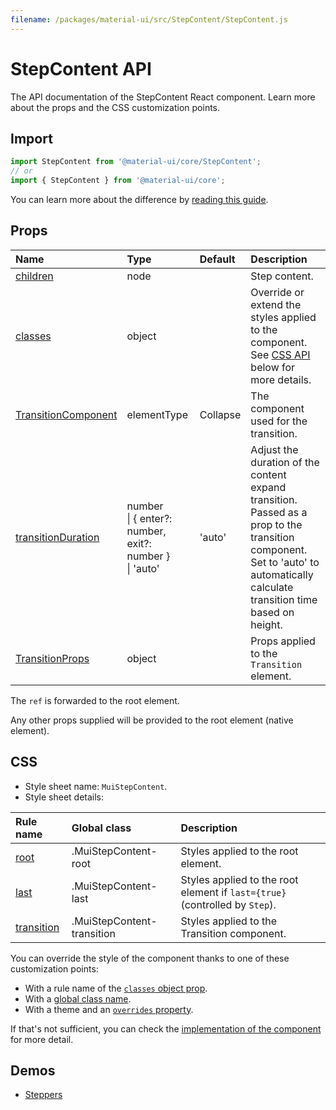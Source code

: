 ```yaml
---
filename: /packages/material-ui/src/StepContent/StepContent.js
---
```


<!--- This documentation is automatically generated, do not try to edit it. -->

# StepContent API

<p class="description">The API documentation of the StepContent React component. Learn more about the props and the CSS customization points.</p>

## Import

```js
import StepContent from '@material-ui/core/StepContent';
// or
import { StepContent } from '@material-ui/core';
```

You can learn more about the difference by [reading this guide](/guides/minimizing-bundle-size/).



## Props

| Name | Type | Default | Description |
|:-----|:-----|:--------|:------------|
| <a class="anchor-link" id="props--children"></a><a href="#props--children" class="prop-name">children</a> | <span class="prop-type">node</span> |  | Step content. |
| <a class="anchor-link" id="props--classes"></a><a href="#props--classes" class="prop-name">classes</a> | <span class="prop-type">object</span> |  | Override or extend the styles applied to the component. See [CSS API](#css) below for more details. |
| <a class="anchor-link" id="props--TransitionComponent"></a><a href="#props--TransitionComponent" class="prop-name">TransitionComponent</a> | <span class="prop-type">elementType</span> | <span class="prop-default">Collapse</span> | The component used for the transition. |
| <a class="anchor-link" id="props--transitionDuration"></a><a href="#props--transitionDuration" class="prop-name">transitionDuration</a> | <span class="prop-type">number<br>&#124;&nbsp;{ enter?: number, exit?: number }<br>&#124;&nbsp;'auto'</span> | <span class="prop-default">'auto'</span> | Adjust the duration of the content expand transition. Passed as a prop to the transition component.<br>Set to 'auto' to automatically calculate transition time based on height. |
| <a class="anchor-link" id="props--TransitionProps"></a><a href="#props--TransitionProps" class="prop-name">TransitionProps</a> | <span class="prop-type">object</span> |  | Props applied to the `Transition` element. |

The `ref` is forwarded to the root element.

Any other props supplied will be provided to the root element (native element).

## CSS

- Style sheet name: `MuiStepContent`.
- Style sheet details:

| Rule name | Global class | Description |
|:-----|:-------------|:------------|
| <a class="anchor-link" id="css--root"></a><a href="#css--root" class="prop-name">root</a> | <span class="prop-name">.MuiStepContent-root</span> | Styles applied to the root element.
| <a class="anchor-link" id="css--last"></a><a href="#css--last" class="prop-name">last</a> | <span class="prop-name">.MuiStepContent-last</span> | Styles applied to the root element if `last={true}` (controlled by `Step`).
| <a class="anchor-link" id="css--transition"></a><a href="#css--transition" class="prop-name">transition</a> | <span class="prop-name">.MuiStepContent-transition</span> | Styles applied to the Transition component.

You can override the style of the component thanks to one of these customization points:

- With a rule name of the [`classes` object prop](/customization/components/#overriding-styles-with-classes).
- With a [global class name](/customization/components/#overriding-styles-with-global-class-names).
- With a theme and an [`overrides` property](/customization/globals/#css).

If that's not sufficient, you can check the [implementation of the component](https://github.com/mui-org/material-ui/blob/master/packages/material-ui/src/StepContent/StepContent.js) for more detail.

## Demos

- [Steppers](/components/steppers/)


